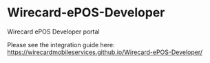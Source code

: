# Wirecard-ePOS-Developer
Wirecard ePOS Developer portal

Please see the integration guide here: https://wirecardmobileservices.github.io/Wirecard-ePOS-Developer/
